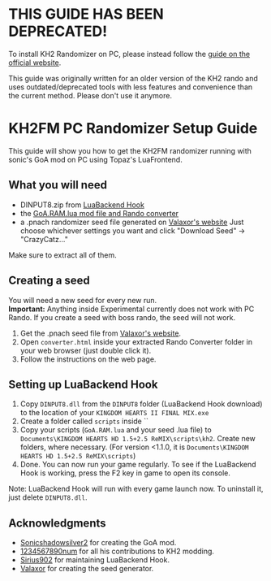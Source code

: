 # THIS GUIDE HAS BEEN DEPRECATED!
To install KH2 Randomizer on PC, please instead follow the [guide on the official website](https://tommadness.github.io/KH2Randomizer/setup/Panacea-ModLoader/).

This guide was originally written for an older version of the KH2 rando and uses outdated/deprecated tools with less features and convenience than the current method. Please don't use it anymore.




# KH2FM PC Randomizer Setup Guide
This guide will show you how to get the KH2FM randomizer running with sonic's GoA mod on PC using Topaz's LuaFrontend.

## What you will need
- DINPUT8.zip from [LuaBackend Hook](https://github.com/Sirius902/LuaBackend/releases/latest)
- the [GoA.RAM.lua mod file and Rando converter](https://github.com/1234567890num/Garden-of-Assemblage-Mod-Lua/releases/latest)
- a .pnach randomizer seed file generated on [Valaxor's website](https://randomizer.valaxor.com/#/seed)
Just choose whichever settings you want and click "Download Seed" -> "CrazyCatz..."

Make sure to extract all of them.

## Creating a seed
You will need a new seed for every new run.  
**Important:** Anything inside Experimental currently does not work with PC Rando. If you create a seed with boss rando, the seed will not work.
1. Get the .pnach seed file from [Valaxor's website](https://randomizer.valaxor.com/#/seed).
2. Open `converter.html` inside your extracted Rando Converter folder in your web browser (just double click it).
3. Follow the instructions on the web page.

## Setting up LuaBackend Hook
1. Copy `DINPUT8.dll` from the `DINPUT8` folder (LuaBackend Hook download) to the location of your `KINGDOM HEARTS II FINAL MIX.exe`
2. Create a folder called `scripts` inside ``
3. Copy your scripts (`GoA.RAM.lua` and your seed .lua file) to `Documents\KINGDOM HEARTS HD 1.5+2.5 ReMIX\scripts\kh2`. Create new folders, where necessary. (For version <1.1.0, it is `Documents\KINGDOM HEARTS HD 1.5+2.5 ReMIX\scripts`)
4. Done. You can now run your game regularly. To see if the LuaBackend Hook is working, press the F2 key in game to open its console.  
 
Note: LuaBackend Hook will run with every game launch now. To uninstall it, just delete `DINPUT8.dll`.

## Acknowledgments
- [Sonicshadowsilver2](https://github.com/sonicshadowsilver2) for creating the GoA mod.
- [1234567890num](https://github.com/1234567890num) for all his contributions to KH2 modding.
- [Sirius902](https://github.com/Sirius902/LuaBackend) for maintaining LuaBackend Hook.
- [Valaxor](https://github.com/afresquet) for creating the seed generator.
